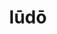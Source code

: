 ---
title: lūdō
meaning: to play
ch: sixteen
pos: verb
inf: ludere
secondppstem: lud
infend: ere
conjugation: third
f3: yes
f: yes
---